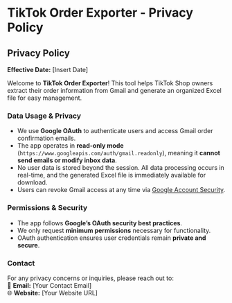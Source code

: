 # TikTok Order Exporter - Privacy Policy

## Privacy Policy  

**Effective Date:** [Insert Date]  

Welcome to **TikTok Order Exporter**! This tool helps TikTok Shop owners extract their order information from Gmail and generate an organized Excel file for easy management.

### **Data Usage & Privacy**  
- We use **Google OAuth** to authenticate users and access Gmail order confirmation emails.  
- The app operates in **read-only mode** (`https://www.googleapis.com/auth/gmail.readonly`), meaning it **cannot send emails or modify inbox data**.  
- No user data is stored beyond the session. All data processing occurs in real-time, and the generated Excel file is immediately available for download.  
- Users can revoke Gmail access at any time via [Google Account Security](https://myaccount.google.com/permissions).

### **Permissions & Security**  
- The app follows **Google’s OAuth security best practices**.  
- We only request **minimum permissions** necessary for functionality.  
- OAuth authentication ensures user credentials remain **private and secure**.

### **Contact**  
For any privacy concerns or inquiries, please reach out to:  
📧 **Email:** [Your Contact Email]  
🌐 **Website:** [Your Website URL]

